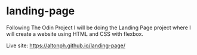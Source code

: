# landing-page
Following The Odin Project I will be doing the Landing Page project where I will create a website using HTML and CSS with flexbox.

Live site: https://altonph.github.io/landing-page/